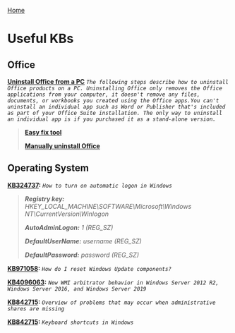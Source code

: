 [Home](/)
# Useful KBs

## Office

**[Uninstall Office from a PC](https://support.office.com/en-us/article/uninstall-office-from-a-pc-9dd49b83-264a-477a-8fcc-2fdf5dbf61d8)** *`The following steps describe how to uninstall Office products on a PC. Uninstalling Office only removes the Office applications from your computer, it doesn't remove any files, documents, or workbooks you created using the Office apps.You can't uninstall an individual app such as Word or Publisher that's included as part of your Office Suite installation. The only way to uninstall an individual app is if you purchased it as a stand-alone version.`*
> **[Easy fix tool](https://aka.ms/diag_officeuninstall)**
>
> **[Manually uninstall Office](https://support.office.com/en-us/article/manually-uninstall-office-4e2904ea-25c8-4544-99ee-17696bb3027b)**

## Operating System

**[KB324737](https://support.microsoft.com/en-us/help/324737/how-to-turn-on-automatic-logon-in-windows):** *`How to turn on automatic logon in Windows`*
> **_Registry key:_** *HKEY_LOCAL_MACHINE\SOFTWARE\Microsoft\Windows NT\CurrentVersion\Winlogon*
>
> **_AutoAdminLogon:_** *1 (REG_SZ)*
>
> **_DefaultUserName:_** *username (REG_SZ)*
>
> **_DefaultPassword:_** *password (REG_SZ)*

**[KB971058](https://support.microsoft.com/en-us/help/971058/how-do-i-reset-windows-update-components):** *`How do I reset Windows Update components?`*

**[KB4096063](https://support.microsoft.com/en-us/help/4096063/new-wmi-arbitrator-behavior-in-windows-server):** *`New WMI arbitrator behavior in Windows Server 2012 R2, Windows Server 2016, and Windows Server 2019`*

**[KB842715](https://support.microsoft.com/en-us/help/842715/overview-of-problems-that-may-occur-when-administrative-shares-are-mis):** *`Overview of problems that may occur when administrative shares are missing`*

**[KB842715](https://support.microsoft.com/en-us/help/12445/windows-keyboard-shortcuts):** *`Keyboard shortcuts in Windows`*
